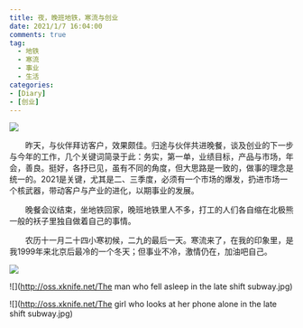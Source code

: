```yaml
---
title: 夜，晚班地铁，寒流与创业
date: 2021/1/7 16:04:00
comments: true
tag: 
  - 地铁
  - 寒流
  - 事业
  - 生活
categories:
- [Diary]
- [创业]
---
```


![](http://oss.xknife.net/The_sidewalk_in_front_of_the_house_late_at_night.jpg)

　　昨天，与伙伴拜访客户，效果颇佳。归途与伙伴共进晚餐，谈及创业的下一步与今年的工作，几个关键词简录于此：务实，第一单，业绩目标，产品与市场，年会，善良。挺好，各抒已见，虽有不同的角度，但大思路是一致的，做事的理念是统一的。2021是关键，尤其是二、三季度，必须有一个市场的爆发，扔进市场一个核武器，带动客户与产业的进化，以期事业的发展。

　　晚餐会议结束，坐地铁回家，晚班地铁里人不多，打工的人们各自缩在北极熊一般的袄子里独自做着自己的事情。

　　农历十一月二十四小寒初候，二九的最后一天。寒流来了，在我的印象里，是我1999年来北京后最冷的一个冬天；但事业不冷，激情仍在，加油吧自己。

![](http://oss.xknife.net/Empty_evening_subway.jpg)

![](http://oss.xknife.net/The man who fell asleep in the late shift subway.jpg)

![](http://oss.xknife.net/The girl who looks at her phone alone in the late shift subway.jpg)